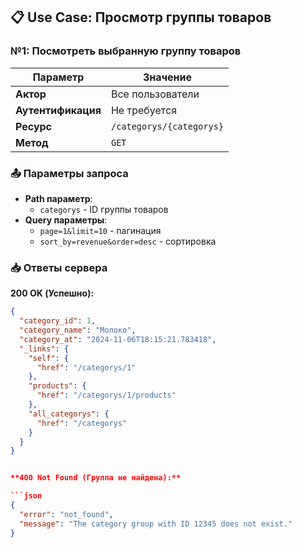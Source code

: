 ## 📋 Use Case: Просмотр группы товаров

### №1: Посмотреть выбранную группу товаров

| Параметр           | Значение                                                                 |
|--------------------|--------------------------------------------------------------------------|
| **Актор**          | Все пользователи                                                         |
| **Аутентификация** | Не требуется                                                            |
| **Ресурс**         | `/categorys/{categorys}`                                                 |
| **Метод**          | `GET`                                                                   |

### 📤 Параметры запроса
- **Path параметр**:
  - `categorys` - ID группы товаров
- **Query параметры**:
  - `page=1&limit=10` - пагинация
  - `sort_by=revenue&order=desc` - сортировка

### 📥 Ответы сервера

**200 OK (Успешно):**
```json
{
  "category_id": 1,
  "category_name": "Молоко",
  "category_at": "2024-11-06T18:15:21.783418",
  "_links": {
    "self": {
      "href": "/categorys/1"
    },
    "products": {
      "href": "/categorys/1/products"
    },
    "all_categorys": {
      "href": "/categorys"
    }
  }
}


**400 Not Found (Группа не найдена):**

```json
{
  "error": "not_found",
  "message": "The category group with ID 12345 does not exist."
}
